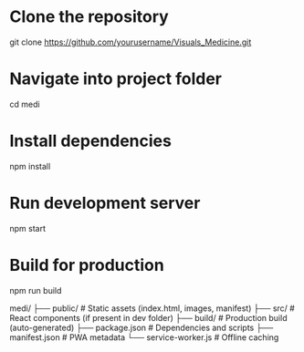
# Clone the repository
git clone https://github.com/yourusername/Visuals_Medicine.git

# Navigate into project folder
cd medi

# Install dependencies
npm install

# Run development server
npm start

# Build for production
npm run build


medi/
 ├── public/           # Static assets (index.html, images, manifest)
 ├── src/              # React components (if present in dev folder)
 ├── build/            # Production build (auto-generated)
 ├── package.json      # Dependencies and scripts
 ├── manifest.json     # PWA metadata
 └── service-worker.js # Offline caching

